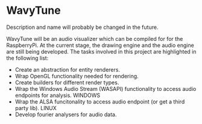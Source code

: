 # WavyTune

Description and name will probably be changed in the future.

WavyTune will be an audio visualizer which can be compiled for for the RaspberryPi. At the current stage, the drawing engine and the audio engine are still being developed. The tasks involved in this project are highlighted in the following list:


* Create an abstraction for entity renderers.
* Wrap OpenGL functionality needed for rendering.
* Create builders for different render types.
* Wrap the Windows Audio Stream (WASAPI) functionality to access audio endpoints for analysis. WINDOWS
* Wrap the ALSA funcitonality to access audio endpoint (or get a third party lib). LINUX
* Develop fourier analysers for audio data.
